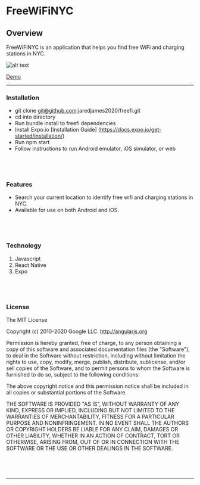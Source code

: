 # FreeWiFiNYC

## Overview

FreeWiFiNYC is an application that helps you find free WiFi and charging stations in NYC.

![alt text](https://media.giphy.com/media/v9uZsKkGI14CgxJqkJ/giphy.gif)

[Demo](https://vimeo.com/468757629)
<br/>

---

### Installation

- git clone git@github.com:jaredjames2020/freefi.git
- cd into directory
- Run bundle install to freefi dependencies
- Install Expo.io [Installation Guide] (https://docs.expo.io/get-started/installation/)
- Run npm start
- Follow instructions to run Android emulator, iOS simulator, or web

## <br/>

### Features

- Search your current location to identify free wifi and charging stations in NYC.
- Available for use on both Android and iOS.

## <br/>

### Technology

1. Javascript
2. React Native
3. Expo

## <br/>

### License

The MIT License

Copyright (c) 2010-2020 Google LLC. http://angularjs.org

Permission is hereby granted, free of charge, to any person obtaining a copy
of this software and associated documentation files (the "Software"), to deal
in the Software without restriction, including without limitation the rights
to use, copy, modify, merge, publish, distribute, sublicense, and/or sell
copies of the Software, and to permit persons to whom the Software is
furnished to do so, subject to the following conditions:

The above copyright notice and this permission notice shall be included in
all copies or substantial portions of the Software.

THE SOFTWARE IS PROVIDED "AS IS", WITHOUT WARRANTY OF ANY KIND, EXPRESS OR
IMPLIED, INCLUDING BUT NOT LIMITED TO THE WARRANTIES OF MERCHANTABILITY,
FITNESS FOR A PARTICULAR PURPOSE AND NONINFRINGEMENT. IN NO EVENT SHALL THE
AUTHORS OR COPYRIGHT HOLDERS BE LIABLE FOR ANY CLAIM, DAMAGES OR OTHER
LIABILITY, WHETHER IN AN ACTION OF CONTRACT, TORT OR OTHERWISE, ARISING FROM,
OUT OF OR IN CONNECTION WITH THE SOFTWARE OR THE USE OR OTHER DEALINGS IN
THE SOFTWARE.

## <br/>

---
